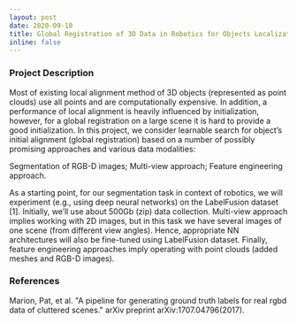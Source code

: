 ```yaml
---
layout: post
date: 2020-09-10
title: Global Registration of 3D Data in Robotics for Objects Localization Using Deep Learning
inline: false
---
```


### Project Description
Most of existing local alignment method of 3D objects (represented as point clouds) use all points and are computationally expensive. In addition, a performance of local alignment is heavily influenced by initialization, however, for a global registration on a large scene it is hard to provide a good initialization. In this project, we consider learnable search for object’s initial alignment (global registration) based on a number of possibly promising approaches and various data modalities:

Segmentation of RGB-D images;
Multi-view approach;
Feature engineering approach.

As a starting point, for our segmentation task in context of robotics, we will experiment (e.g., using deep neural networks) on the LabelFusion dataset [1]. Initially, we’ll use about 500Gb (zip) data collection. Multi-view approach implies working with 2D images, but in this task we have several images of one scene (from different view angles). Hence, appropriate NN architectures will also be fine-tuned using LabelFusion dataset. Finally, feature engineering approaches imply operating with point clouds (added meshes and RGB-D images).

### References
Marion, Pat, et al. "A pipeline for generating ground truth labels for real rgbd data of cluttered scenes." arXiv preprint arXiv:1707.04796(2017).
